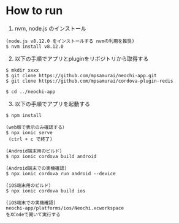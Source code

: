 # How to run

1. nvm, node.js のインストール

```
(node.js v8.12.0 をインストールする nvmの利用を推奨)
$ nvm install v8.12.0
```

2. 以下の手順でアプリとpluginをリポジトリから取得する
```
$ mkdir xxxx
$ git clone https://github.com/mpsamurai/neochi-app.git
$ git clone https://github.com/mpsamurai/cordova-plugin-redis

$ cd ../neochi-app
```


3. 以下の手順でアプリを起動する

```
$ npm install

(web版で表示のみ確認する）
$ npx ionic serve
 (ctrl + c で終了)

(Android端末用のビルド）
$ npx ionic cordova build android 

(Android端末での実機確認)
$ npx ionic cordova run android --device

(iOS端末用のビルド）
$ npx ionic cordova build ios

(iOS端末での実機確認)
neochi-app/platforms/ios/Neochi.xcworkspace
をXCodeで開いて実行する
```
